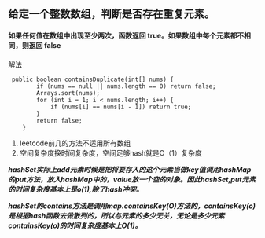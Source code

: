 ## 给定一个整数数组，判断是否存在重复元素。
#### 如果任何值在数组中出现至少两次，函数返回 true。如果数组中每个元素都不相同，则返回 false


解法
```
 public boolean containsDuplicate(int[] nums) {
        if (nums == null || nums.length == 0) return false;
        Arrays.sort(nums);
        for (int i = 1; i < nums.length; i++) {
            if (nums[i] == nums[i - 1]) return true;
        }
        return false;
    }
```

1. leetcode前几的方法不适用所有数组
2. 空间复杂度换时间复杂度，空间足够hash就是O（1）复杂度

***hashSet实际上add元素时候是把将要存入的这个元素当做key值调用hashMap的put方法，放入hashMap中的，value放一个空的对象。因此hashSet,put元素的时间复杂度基本上是o(1),除了hash冲突。***

***hashSet的contains方法是调用map.containsKey(O)方法的，containsKey(o)是根据hash函数去做散列的，所以与元素的多少无关，无论是多少元素containsKey(o)的时间复杂度基本上O(1)。***

